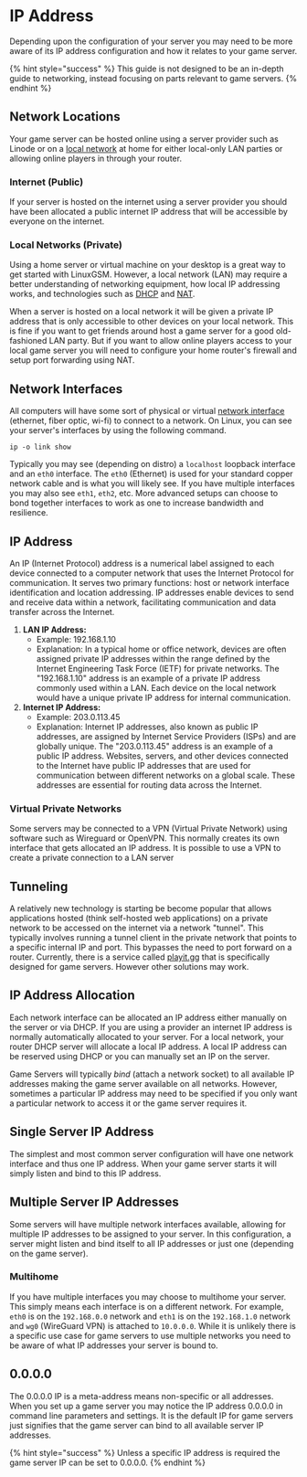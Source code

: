 # IP Address

Depending upon the configuration of your server you may need to be more aware of its IP address configuration and how it relates to your game server.

{% hint style="success" %}
This guide is not designed to be an in-depth guide to networking, instead focusing on parts relevant to game servers.
{% endhint %}

## Network Locations

Your game server can be hosted online using a server provider such as Linode or on a [local network](broken-reference) at home for either local-only LAN parties or allowing online players in through your router.

### Internet (Public)

If your server is hosted on the internet using a server provider you should have been allocated a public internet IP address that will be accessible by everyone on the internet.

### Local Networks (Private)

Using a home server or virtual machine on your desktop is a great way to get started with LinuxGSM. However, a local network (LAN) may require a better understanding of networking equipment, how local IP addressing works, and technologies such as [DHCP](https://en.wikipedia.org/wiki/Dynamic\_Host\_Configuration\_Protocol) and [NAT](https://en.wikipedia.org/wiki/Network\_address\_translation).

When a server is hosted on a local network it will be given a private IP address that is only accessible to other devices on your local network. This is fine if you want to get friends around host a game server for a good old-fashioned LAN party. But if you want to allow online players access to your local game server you will need to configure your home router's firewall and setup port forwarding using NAT.

## Network Interfaces

All computers will have some sort of physical or virtual [network interface](https://en.wikipedia.org/wiki/Network\_interface) (ethernet, fiber optic, wi-fi) to connect to a network. On Linux, you can see your server's interfaces by using the following command.

```
ip -o link show
```

Typically you may see (depending on distro) a `localhost` loopback interface and an `eth0` interface. The `eth0` (Ethernet) is used for your standard copper network cable and is what you will likely see. If you have multiple interfaces you may also see `eth1`, `eth2`, etc. More advanced setups can choose to bond together interfaces to work as one to increase bandwidth and resilience.

## IP Address

An IP (Internet Protocol) address is a numerical label assigned to each device connected to a computer network that uses the Internet Protocol for communication. It serves two primary functions: host or network interface identification and location addressing. IP addresses enable devices to send and receive data within a network, facilitating communication and data transfer across the Internet.

1. **LAN IP Address:**
   * Example: 192.168.1.10
   * Explanation: In a typical home or office network, devices are often assigned private IP addresses within the range defined by the Internet Engineering Task Force (IETF) for private networks. The "192.168.1.10" address is an example of a private IP address commonly used within a LAN. Each device on the local network would have a unique private IP address for internal communication.
2. **Internet IP Address:**
   * Example: 203.0.113.45
   * Explanation: Internet IP addresses, also known as public IP addresses, are assigned by Internet Service Providers (ISPs) and are globally unique. The "203.0.113.45" address is an example of a public IP address. Websites, servers, and other devices connected to the Internet have public IP addresses that are used for communication between different networks on a global scale. These addresses are essential for routing data across the Internet.

### Virtual Private Networks

Some servers may be connected to a VPN (Virtual Private Network) using software such as Wireguard or OpenVPN. This normally creates its own interface that gets allocated an IP address. It is possible to use a VPN to create a private connection to a LAN server

## Tunneling

A relatively new technology is starting be become popular that allows applications hosted (think self-hosted web applications) on a private network to be accessed on the internet via a network "tunnel". This typically involves running a tunnel client in the private network that points to a specific internal IP and port. This bypasses the need to port forward on a router. Currently, there is a service called [playit.gg](https://playit.gg/) that is specifically designed for game servers. However other solutions may work.

## IP Address Allocation

Each network interface can be allocated an IP address either manually on the server or via DHCP. If you are using a provider an internet IP address is normally automatically allocated to your server. For a local network, your router DHCP server will allocate a local IP address. A local IP address can be reserved using DHCP or you can manually set an IP on the server.

Game Servers will typically _bind_ (attach a network socket) to all available IP addresses making the game server available on all networks. However, sometimes a particular IP address may need to be specified if you only want a particular network to access it or the game server requires it.

## Single Server IP Address

The simplest and most common server configuration will have one network interface and thus one IP address. When your game server starts it will simply listen and bind to this IP address.

## Multiple Server IP Addresses

Some servers will have multiple network interfaces available, allowing for multiple IP addresses to be assigned to your server. In this configuration, a server might listen and bind itself to all IP addresses or just one (depending on the game server).

### Multihome

If you have multiple interfaces you may choose to multihome your server. This simply means each interface is on a different network. For example, `eth0` is on the `192.168.0.0` network and `eth1` is on the `192.168.1.0` network and `wg0` (WireGuard VPN) is attached to `10.0.0.0`. While it is unlikely there is a specific use case for game servers to use multiple networks you need to be aware of what IP addresses your server is bound to.

## 0.0.0.0

The 0.0.0.0 IP is a meta-address means non-specific or all addresses. When you set up a game server you may notice the IP address 0.0.0.0 in command line parameters and settings. It is the default IP for game servers just signifies that the game server can bind to all available server IP addresses.

{% hint style="success" %}
Unless a specific IP address is required the game server IP can be set to 0.0.0.0.
{% endhint %}
